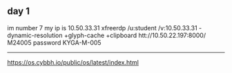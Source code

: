 ## day 1 
im number 7 
my ip is 10.50.33.31 xfreerdp /u:student /v:10.50.33.31 -dynamic-resolution +glyph-cache +clipboard
htt://10.50.22.197:8000/
M24005
password
KYGA-M-005


--------------------------------------------------
https://os.cybbh.io/public/os/latest/index.html
